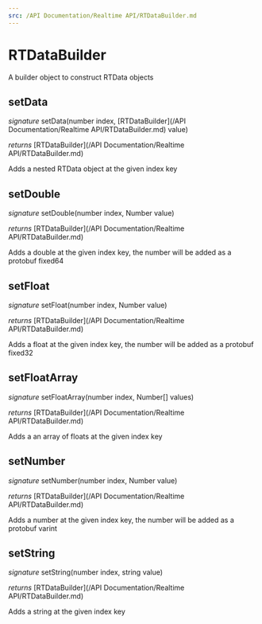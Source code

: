 ```yaml
---
src: /API Documentation/Realtime API/RTDataBuilder.md
---
```


# RTDataBuilder

A builder object to construct RTData objects


## setData
_signature_ setData(number index, [RTDataBuilder](/API Documentation/Realtime API/RTDataBuilder.md) value)</p>
_returns_ [RTDataBuilder](/API Documentation/Realtime API/RTDataBuilder.md)</p>
Adds a nested RTData object at the given index key

## setDouble
_signature_ setDouble(number index, Number value)</p>
_returns_ [RTDataBuilder](/API Documentation/Realtime API/RTDataBuilder.md)</p>
Adds a double at the given index key, the number will be added as a protobuf fixed64

## setFloat
_signature_ setFloat(number index, Number value)</p>
_returns_ [RTDataBuilder](/API Documentation/Realtime API/RTDataBuilder.md)</p>
Adds a float at the given index key, the number will be added as a protobuf fixed32

## setFloatArray
_signature_ setFloatArray(number index, Number[] values)</p>
_returns_ [RTDataBuilder](/API Documentation/Realtime API/RTDataBuilder.md)</p>
Adds a an array of floats at the given index key

## setNumber
_signature_ setNumber(number index, Number value)</p>
_returns_ [RTDataBuilder](/API Documentation/Realtime API/RTDataBuilder.md)</p>
Adds a number at the given index key, the number will be added as a protobuf varint

## setString
_signature_ setString(number index, string value)</p>
_returns_ [RTDataBuilder](/API Documentation/Realtime API/RTDataBuilder.md)</p>
Adds a string at the given index key

